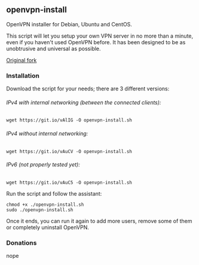 ## openvpn-install
OpenVPN installer for Debian, Ubuntu and CentOS.

This script will let you setup your own VPN server in no more than a minute, even if you haven't used OpenVPN before. It has been designed to be as unobtrusive and universal as possible.

[Original fork](https://github.com/Nyr/openvpn-install)

### Installation
  Download the script for your needs; there are 3 different versions:
  
  ###### IPv4 *with* internal networking (between the connected clients):
  
  `wget https://git.io/vAlIG -O openvpn-install.sh`
  
  ###### IPv4 *without* internal networking:
  
  `wget https://git.io/vAuCV -O openvpn-install.sh`
  
  ###### IPv6 (not properly tested yet):
  
  `wget https://git.io/vAuC5 -O openvpn-install.sh`
  
Run the script and follow the assistant:

  ```
  chmod +x ./openvpn-install.sh
  sudo ./openvpn-install.sh
  ```

Once it ends, you can run it again to add more users, remove some of them or completely uninstall OpenVPN.

### Donations

nope
